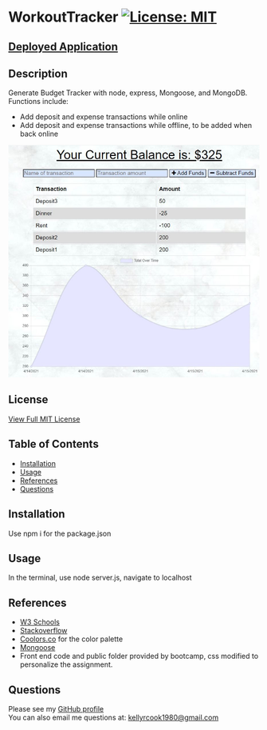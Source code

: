 # WorkoutTracker [![License: MIT](https://img.shields.io/badge/License-MIT-yellow.svg)](https://opensource.org/licenses/MIT)
 [Deployed Application]("https://krc-workout-tracker.herokuapp.com/")
---  
  ## Description
   Generate Budget Tracker with node, express, Mongoose, and MongoDB. Functions include:
   - Add deposit and expense transactions while online
   - Add deposit and expense transactions while offline, to be added when back online
 
 <img src="https://github.com/krcook1980/BudgetTracker/blob/main/public/assets/scr1.JPG"> 

  ## License
   [View Full MIT License](https://opensource.org/licenses/MIT)

  ## Table of Contents

  * [Installation](#installation)
  * [Usage](#usage)
  * [References](#references)
  * [Questions](#questions)


  ## Installation
   Use npm i for the package.json
   
  ## Usage

   In the terminal, use node server.js, navigate to localhost

  ## References
  - [W3 Schools](https://www.w3schools.com/)
  - [Stackoverflow](https://stackoverflow.com/) 
  - [Coolors.co](https://coolors.co) for the color palette
  - [Mongoose](https://mongoosejs.com/) 
  - Front end code and public folder provided by bootcamp, css modified to personalize the assignment.

  ## Questions
   Please
    see my [GitHub profile](https://github.com/krcook1980)  
   You can also email me questions at: kellyrcook1980@gmail.com
